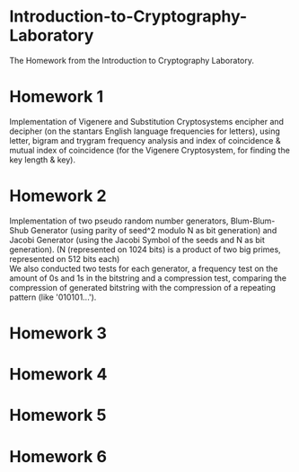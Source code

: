 # Introduction-to-Cryptography-Laboratory
 The Homework from the Introduction to Cryptography Laboratory. <br />

# Homework 1
Implementation of Vigenere and Substitution Cryptosystems encipher and decipher (on the stantars English language frequencies for letters), using letter, bigram and trygram frequency analysis and index of coincidence & mutual index of coincidence (for the Vigenere Cryptosystem, for finding the key length & key). <br />

# Homework 2
Implementation of two pseudo random number generators, Blum-Blum-Shub Generator (using parity of seed^2 modulo N as bit generation) and Jacobi Generator (using the Jacobi Symbol of the seeds and N as bit generation). (N (represented on 1024 bits) is a product of two big primes, represented on 512 bits each) <br />
We also conducted two tests for each generator, a frequency test on the amount of 0s and 1s in the bitstring and a compression test, comparing the compression of generated bitstring with the compression of a repeating pattern (like '010101...'). <br />

# Homework 3

# Homework 4

# Homework 5

# Homework 6
